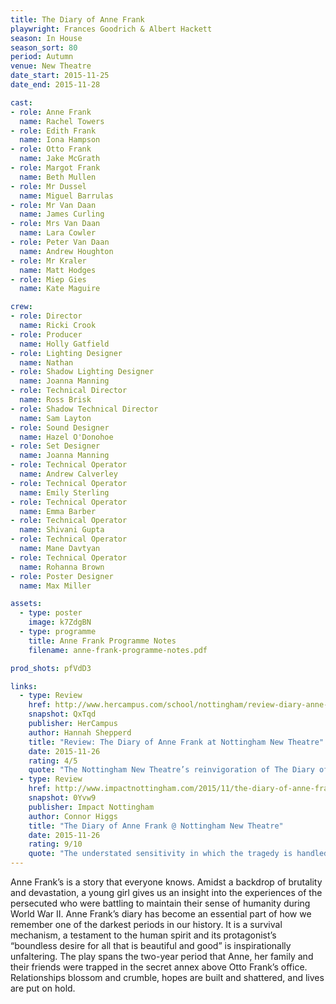 ```yaml
---
title: The Diary of Anne Frank
playwright: Frances Goodrich & Albert Hackett
season: In House
season_sort: 80
period: Autumn
venue: New Theatre
date_start: 2015-11-25
date_end: 2015-11-28

cast:
- role: Anne Frank
  name: Rachel Towers
- role: Edith Frank
  name: Iona Hampson
- role: Otto Frank
  name: Jake McGrath
- role: Margot Frank
  name: Beth Mullen
- role: Mr Dussel
  name: Miguel Barrulas
- role: Mr Van Daan
  name: James Curling
- role: Mrs Van Daan
  name: Lara Cowler
- role: Peter Van Daan
  name: Andrew Houghton
- role: Mr Kraler
  name: Matt Hodges
- role: Miep Gies
  name: Kate Maguire

crew:
- role: Director
  name: Ricki Crook
- role: Producer
  name: Holly Gatfield
- role: Lighting Designer
  name: Nathan
- role: Shadow Lighting Designer
  name: Joanna Manning
- role: Technical Director
  name: Ross Brisk
- role: Shadow Technical Director
  name: Sam Layton
- role: Sound Designer
  name: Hazel O'Donohoe
- role: Set Designer
  name: Joanna Manning
- role: Technical Operator
  name: Andrew Calverley
- role: Technical Operator
  name: Emily Sterling
- role: Technical Operator
  name: Emma Barber
- role: Technical Operator
  name: Shivani Gupta
- role: Technical Operator
  name: Mane Davtyan
- role: Technical Operator
  name: Rohanna Brown
- role: Poster Designer
  name: Max Miller

assets:
  - type: poster
    image: k7ZdgBN
  - type: programme
    title: Anne Frank Programme Notes
    filename: anne-frank-programme-notes.pdf

prod_shots: pfVdD3

links:
  - type: Review
    href: http://www.hercampus.com/school/nottingham/review-diary-anne-frank-nottingham-new-theatre
    snapshot: QxTqd
    publisher: HerCampus
    author: Hannah Shepperd
    title: "Review: The Diary of Anne Frank at Nottingham New Theatre"
    date: 2015-11-26
    rating: 4/5
    quote: "The Nottingham New Theatre’s reinvigoration of The Diary of Anne Frank successfully plays its part in immortalising Anne Frank's story. An opening statement of deafening silence awakens a truly emotive journey through triumph and despair, bringing her legacy to life. "
  - type: Review
    href: http://www.impactnottingham.com/2015/11/the-diary-of-anne-frank-nottingham-new-theatre/
    snapshot: 0Yvw9
    publisher: Impact Nottingham
    author: Connor Higgs
    title: "The Diary of Anne Frank @ Nottingham New Theatre"
    date: 2015-11-26
    rating: 9/10
    quote: "The understated sensitivity in which the tragedy is handled with its slower pace; the heart-breaking nature of the play comes not from the fact that it is a true story, but from the quality of the cast, and how it was directed. "
---
```


Anne Frank’s is a story that everyone knows. Amidst a backdrop of brutality and devastation, a young girl gives us an insight into the experiences of the persecuted who were battling to maintain their sense of humanity during World
War II. Anne Frank’s diary has become an essential part of how we remember one of the darkest periods in our history. It is a survival mechanism, a testament to the human spirit and its protagonist’s “boundless desire for all that is beautiful and good” is inspirationally unfaltering. The play spans the two-year period that Anne, her family and their friends were trapped in the secret annex above Otto Frank’s office. Relationships blossom and crumble, hopes are built and shattered, and lives are put on hold.
